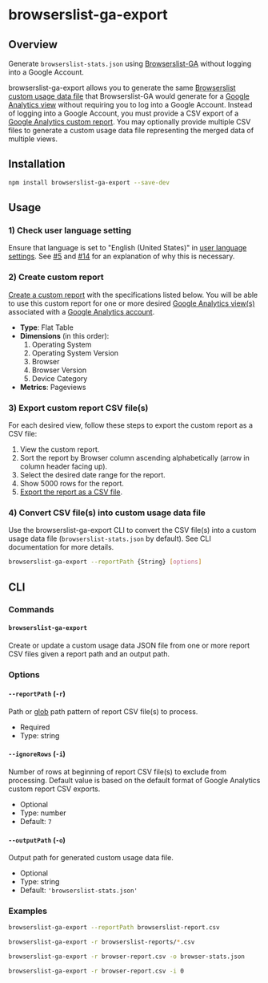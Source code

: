 # browserslist-ga-export

## Overview

Generate `browserslist-stats.json` using [Browserslist-GA](https://github.com/browserslist/browserslist-ga) without logging into a Google Account.

browserslist-ga-export allows you to generate the same [Browserslist](https://github.com/browserslist/browserslist) [custom usage data file](https://github.com/browserslist/browserslist#custom-usage-data) that Browserslist-GA would generate for a [Google Analytics view](https://support.google.com/analytics/answer/2649553?hl=en) without requiring you to log into a Google Account. Instead of logging into a Google Account, you must provide a CSV export of a [Google Analytics custom report](https://support.google.com/analytics/answer/1151300?hl=en). You may optionally provide multiple CSV files to generate a custom usage data file representing the merged data of multiple views.

## Installation

```bash
npm install browserslist-ga-export --save-dev
```

## Usage

### 1) Check user language setting

Ensure that language is set to "English (United States)" in [user language settings](https://support.google.com/analytics/answer/3210078?hl=en). See [#5](https://github.com/browserslist/browserslist-ga-export/pull/5) and [#14](https://github.com/browserslist/browserslist-ga-export/issues/14) for an explanation of why this is necessary.

### 2) Create custom report

[Create a custom report](https://support.google.com/analytics/answer/1151300?hl=en) with the specifications listed below. You will be able to use this custom report for one or more desired [Google Analytics view(s)](https://support.google.com/analytics/answer/2649553?hl=en) associated with a [Google Analytics account](https://support.google.com/analytics/topic/1009690?hl=en&ref_topic=1726911).

  - **Type**: Flat Table
  - **Dimensions** (in this order):
    1. Operating System
    2. Operating System Version
    3. Browser
    4. Browser Version
    5. Device Category
  - **Metrics**: Pageviews

### 3) Export custom report CSV file(s)

For each desired view, follow these steps to export the custom report as a CSV file:

1. View the custom report.
2. Sort the report by Browser column ascending alphabetically (arrow in column header facing up).
3. Select the desired date range for the report.
4. Show 5000 rows for the report.
5. [Export the report as a CSV file](https://support.google.com/analytics/answer/1038573?hl=en).

### 4) Convert CSV file(s) into custom usage data file

Use the browserslist-ga-export CLI to convert the CSV file(s) into a custom usage data file (`browserslist-stats.json` by default). See CLI documentation for more details.

```bash
browserslist-ga-export --reportPath {String} [options]
```

## CLI

### Commands

#### `browserslist-ga-export`

Create or update a custom usage data JSON file from one or more report CSV files given a report path and an output path.

### Options

#### `--reportPath` (`-r`)

Path or [glob](https://www.npmjs.com/package/fast-glob) path pattern of report CSV file(s) to process.

- Required
- Type: string

#### `--ignoreRows` (`-i`)

Number of rows at beginning of report CSV file(s) to exclude from processing. Default value is based on the default format of Google Analytics custom report CSV exports.

- Optional
- Type: number
- Default: `7`

#### `--outputPath` (`-o`)

Output path for generated custom usage data file.

- Optional
- Type: string
- Default: `'browserslist-stats.json'`

### Examples

```bash
browserslist-ga-export --reportPath browserslist-report.csv
```

```bash
browserslist-ga-export -r browserslist-reports/*.csv
```

```bash
browserslist-ga-export -r browser-report.csv -o browser-stats.json
```
 
```bash
browserslist-ga-export -r browser-report.csv -i 0
```
